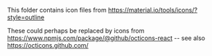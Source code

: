 This folder contains icon files from https://material.io/tools/icons/?style=outline

These could perhaps be replaced by icons from https://www.npmjs.com/package/@github/octicons-react -- see also
https://octicons.github.com/
